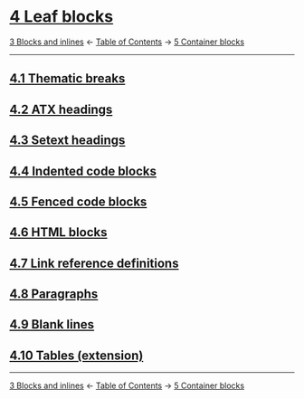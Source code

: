 # [4 Leaf blocks](https://higuma.github.io/github-flabored-markdown/#leaf-blocks)

[3 Blocks and inlines](blocks-and-inlines.md)
← [Table of Contents](index.md) →
[5 Container blocks](container-blocks.md)

------------------------------------------------------------------------

## [4.1 Thematic breaks](https://higuma.github.io/github-flabored-markdown/#thematic-breaks)

## [4.2 ATX headings](https://higuma.github.io/github-flabored-markdown/#atx-headings)

## [4.3 Setext headings](https://higuma.github.io/github-flabored-markdown/#setext-headings)

## [4.4 Indented code blocks](https://higuma.github.io/github-flabored-markdown/#indented-code-blocks)

## [4.5 Fenced code blocks](https://higuma.github.io/github-flabored-markdown/#fenced-code-blocks)

## [4.6 HTML blocks](https://higuma.github.io/github-flabored-markdown/#html-blocks)

## [4.7 Link reference definitions](https://higuma.github.io/github-flabored-markdown/#link-reference-definitions)

## [4.8 Paragraphs](https://higuma.github.io/github-flabored-markdown/#paragraphs)

## [4.9 Blank lines](https://higuma.github.io/github-flabored-markdown/#blank-lines)

## [4.10 Tables (extension)](https://higuma.github.io/github-flabored-markdown/#tables-extension-)

------------------------------------------------------------------------

[3 Blocks and inlines](blocks-and-inlines.md)
← [Table of Contents](index.md) →
[5 Container blocks](container-blocks.md)
